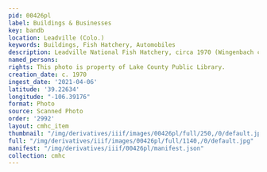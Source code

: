 ```yaml
---
pid: 00426pl
label: Buildings & Businesses
key: bandb
location: Leadville (Colo.)
keywords: Buildings, Fish Hatchery, Automobiles
description: Leadville National Fish Hatchery, circa 1970 (Wingenbach collection)
named_persons: 
rights: This photo is property of Lake County Public Library.
creation_date: c. 1970
ingest_date: '2021-04-06'
latitude: '39.22634'
longitude: "-106.39176"
format: Photo
source: Scanned Photo
order: '2992'
layout: cmhc_item
thumbnail: "/img/derivatives/iiif/images/00426pl/full/250,/0/default.jpg"
full: "/img/derivatives/iiif/images/00426pl/full/1140,/0/default.jpg"
manifest: "/img/derivatives/iiif/00426pl/manifest.json"
collection: cmhc
---
```

